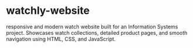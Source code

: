 # watchly-website
 responsive and modern watch website built for an Information Systems project. Showcases watch collections, detailed product pages, and smooth navigation using HTML, CSS, and JavaScript.
